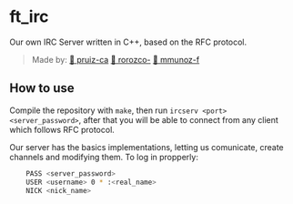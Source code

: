 # ft_irc
Our own IRC Server written in C++, based on the RFC protocol.

> Made by: [🦞 pruiz-ca](https://github.com/pruiz-ca) [🦔 rorozco-](https://github.com/larroky) [🐨 mmunoz-f ](https://github.com/mmunoz-f)

## How to use

Compile the repository with `make`, then run `ircserv <port> <server_password>`, after that you will be able to connect from any client which follows RFC protocol.

Our server has the basics implementations, letting us comunicate, create channels and modifying them.
To log in propperly:

```bash
	PASS <server_password>
	USER <username> 0 * :<real_name>
	NICK <nick_name>
```